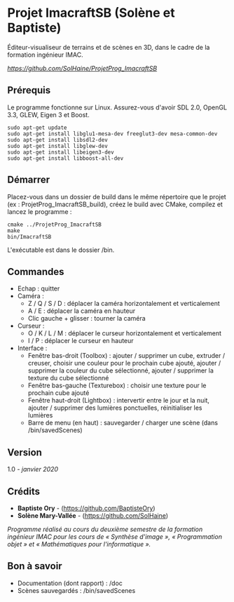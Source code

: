 # Projet ImacraftSB (Solène et Baptiste)

Éditeur-visualiseur de terrains et de scènes en 3D, dans le cadre de la formation ingénieur IMAC.

*https://github.com/SolHaine/ProjetProg_ImacraftSB*

## Prérequis

Le programme fonctionne sur Linux. 
Assurez-vous d'avoir SDL 2.0, OpenGL 3.3, GLEW, Eigen 3 et Boost.

```
sudo apt-get update
sudo apt-get install libglu1-mesa-dev freeglut3-dev mesa-common-dev
sudo apt-get install libsdl2-dev
sudo apt-get install libglew-dev
sudo apt-get install libeigen3-dev
sudo apt-get install libboost-all-dev
```

## Démarrer

Placez-vous dans un dossier de build dans le même répertoire que le projet (ex : ProjetProg_ImacraftSB_build), créez le build avec CMake, compilez et lancez le programme :

```
cmake ../ProjetProg_ImacraftSB
make
bin/ImacraftSB
```

L'exécutable est dans le dossier /bin.

## Commandes

* Echap : quitter
* Caméra :
	* Z / Q / S / D : déplacer la caméra horizontalement et verticalement
	* A / E : déplacer la caméra en hauteur
	* Clic gauche + glisser : tourner la caméra
* Curseur :
	* O / K / L / M : déplacer le curseur horizontalement et verticalement
	* I / P : déplacer le curseur en hauteur
* Interface :
	* Fenêtre bas-droit (Toolbox) : ajouter / supprimer un cube, extruder / creuser, choisir une couleur pour le prochain cube ajouté, ajouter / supprimer la couleur du cube sélectionné, ajouter / supprimer la texture du cube sélectionné
	* Fenêtre bas-gauche (Texturebox) : choisir une texture pour le prochain cube ajouté
	* Fenêtre haut-droit (Lightbox) : intervertir entre le jour et la nuit, ajouter / supprimer des lumières ponctuelles, réinitialiser les lumières
	* Barre de menu (en haut) : sauvegarder / charger une scène (dans /bin/savedScenes)

## Version

1.0 *- janvier 2020*

## Crédits

* **Baptiste Ory** - (https://github.com/BaptisteOry)
* **Solène Mary-Vallée** - (https://github.com/SolHaine)

*Programme réalisé au cours du deuxième semestre de la formation ingénieur IMAC pour les cours de « Synthèse d'image », « Programmation objet » et « Mathématiques pour l'informatique ».*

## Bon à savoir

* Documentation (dont rapport) : /doc
* Scènes sauvegardés : /bin/savedScenes
